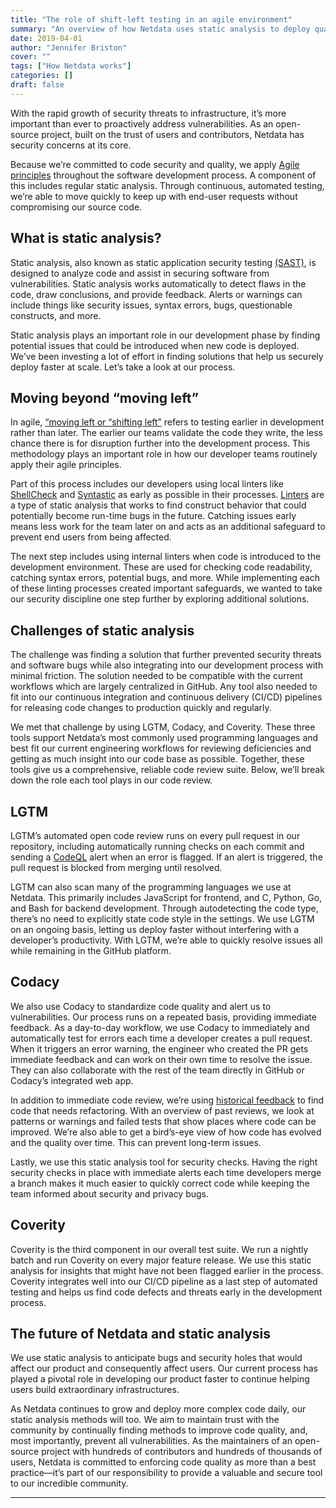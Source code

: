 ```yaml
---
title: "The role of shift-left testing in an agile environment"
summary: "An overview of how Netdata uses static analysis to deploy quality code at scale while preventing security and vulnerability issues"
date: 2019-04-01
author: "Jennifer Briston"
cover: ""
tags: ["How Netdata works"]
categories: []
draft: false
---
```

With the rapid growth of security threats to infrastructure, it’s more important than ever to proactively address vulnerabilities. As an open-source project, built on the trust of users and contributors, Netdata has security concerns at its core. 

Because we’re committed to code security and quality, we apply [Agile principles](https://agilemanifesto.org/) throughout the software development process. A component of this includes regular static analysis. Through continuous, automated testing, we’re able to move quickly to keep up with end-user requests without compromising our source code. 

## What is static analysis? 
Static analysis, also known as static application security testing [(SAST)](https://www.gartner.com/en/information-technology/glossary/static-application-security-testing-sast), is designed to analyze code and assist in securing software from vulnerabilities. Static analysis works automatically to detect flaws in the code, draw conclusions, and provide feedback. Alerts or warnings can include things like security issues, syntax errors, bugs, questionable constructs, and more. 

Static analysis plays an important role in our development phase by finding potential issues that could be introduced when new code is deployed. We’ve been investing a lot of effort in finding solutions that help us securely deploy faster at scale. Let’s take a look at our process.     

## Moving beyond “moving left”
In agile, [“moving left or “shifting left”](https://dzone.com/articles/the-shift-left-principle-and-devops-1) refers to testing earlier in development rather than later. The earlier our teams validate the code they write, the less chance there is for disruption further into the development process. This methodology plays an important role in how our developer teams routinely apply their agile principles.

Part of this process includes our developers using local linters like [ShellCheck](https://github.com/koalaman/shellcheck) and [Syntastic](https://github.com/vim-syntastic/syntastic) as early as possible in their processes. [Linters](https://en.wikipedia.org/wiki/Lint_(software)) are a type of static analysis that works to find construct behavior that could potentially become run-time bugs in the future. Catching issues early means less work for the team later on and acts as an additional safeguard to prevent end users from being affected. 

The next step includes using internal linters when code is introduced to the development environment. These are used for checking code readability, catching syntax errors, potential bugs, and more. While implementing each of these linting processes created important safeguards, we wanted to take our security discipline one step further by exploring additional solutions. 

## Challenges of static analysis  
The challenge was finding a solution that further prevented security threats and software bugs while also integrating into our development process with minimal friction. The solution needed to be compatible with the current workflows which are largely centralized in GitHub. Any tool also needed to fit into our continuous integration and continuous delivery (CI/CD) pipelines for releasing code changes to production quickly and regularly. 

We met that challenge by using LGTM, Codacy, and Coverity. These three tools support Netdata’s most commonly used programming languages and best fit our current engineering workflows for reviewing deficiencies and getting as much insight into our code base as possible. Together, these tools give us a comprehensive, reliable code review suite. Below, we’ll break down the role each tool plays in our code review. 

## LGTM
LGTM’s automated open code review runs on every pull request in our repository, including automatically running checks on each commit and sending a [CodeQL](https://lgtm.com/projects/g/netdata/netdata/alerts/?mode=list) alert when an error is flagged. If an alert is triggered, the pull request is blocked from merging until resolved. 

LGTM can also scan many of the programming languages we use at Netdata. This primarily includes JavaScript for frontend, and C, Python, Go, and Bash for backend development. Through autodetecting the code type, there’s no need to explicitly state code style in the settings. We use LGTM on an ongoing basis, letting us deploy faster without interfering with a developer’s productivity. With LGTM, we’re able to quickly resolve issues all while remaining in the GitHub platform. 

## Codacy
We also use Codacy to standardize code quality and alert us to vulnerabilities. Our process runs on a repeated basis, providing immediate feedback. As a day-to-day workflow, we use Codacy to immediately and automatically test for errors each time a developer creates a pull request. When it triggers an error warning, the engineer who created the PR gets immediate feedback and can work on their own time to resolve the issue. They can also collaborate with the rest of the team directly in GitHub or Codacy’s integrated web app.

In addition to immediate code review, we’re using [historical feedback](https://blog.codacy.com/discover-and-predict-your-code-quality-trends/) to find code that needs refactoring. With an overview of past reviews, we look at patterns or warnings and failed tests that show places where code can be improved. We’re also able to get a bird’s-eye view of how code has evolved and the quality over time. This can prevent long-term issues. 

Lastly, we use this static analysis tool for security checks. Having the right security checks in place with immediate alerts each time developers merge a branch makes it much easier to quickly correct code while keeping the team informed about security and privacy bugs. 

## Coverity 
Coverity is the third component in our overall test suite. We run a nightly batch and run Coverity on every major feature release. We use this static analysis for insights that might have not been flagged earlier in the process. Coverity integrates well into our CI/CD pipeline as a last step of automated testing and helps us find code defects and threats early in the development process. 

## The future of Netdata and static analysis 
We use static analysis to anticipate bugs and security holes that would affect our product and consequently affect users. Our current process has played a pivotal role in developing our product faster to continue helping users build extraordinary infrastructures. 

As Netdata continues to grow and deploy more complex code daily, our static analysis methods will too. We aim to maintain trust with the community by continually finding methods to improve code quality, and, most importantly, prevent all vulnerabilities. As the maintainers of an open-source project with hundreds of contributors and hundreds of thousands of users, Netdata is committed to enforcing code quality as more than a best practice––it’s part of our responsibility to provide a valuable and secure tool to our incredible community.

---
